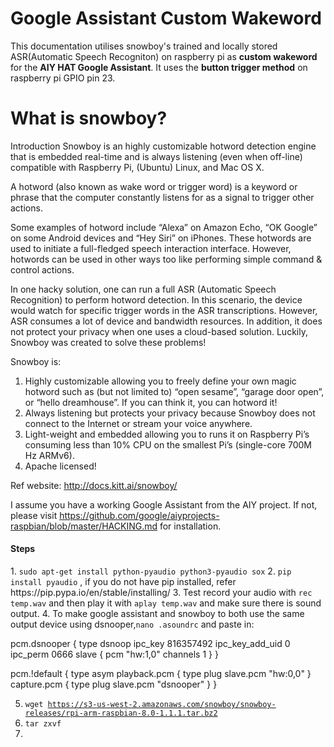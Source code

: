 # Google Assistant Custom Wakeword
This documentation utilises snowboy's trained and locally stored ASR(Automatic Speech Recogniton) on raspberry pi as <strong>custom wakeword</strong> for the <strong>AIY HAT Google Assistant</strong>. It uses the <strong>button trigger method</strong> on raspberry pi GPIO pin 23.

<h1>What is snowboy?</h1>

Introduction
Snowboy is an highly customizable hotword detection engine that is embedded real-time and is always listening (even when off-line) compatible with Raspberry Pi, (Ubuntu) Linux, and Mac OS X.

A hotword (also known as wake word or trigger word) is a keyword or phrase that the computer constantly listens for as a signal to trigger other actions.

Some examples of hotword include “Alexa” on Amazon Echo, “OK Google” on some Android devices and “Hey Siri” on iPhones. These hotwords are used to initiate a full-fledged speech interaction interface. However, hotwords can be used in other ways too like performing simple command & control actions.

In one hacky solution, one can run a full ASR (Automatic Speech Recognition) to perform hotword detection. In this scenario, the device would watch for specific trigger words in the ASR transcriptions. However, ASR consumes a lot of device and bandwidth resources. In addition, it does not protect your privacy when one uses a cloud-based solution. Luckily, Snowboy was created to solve these problems!

Snowboy is:

1. Highly customizable allowing you to freely define your own magic hotword such as (but not limited to) “open sesame”, “garage door open”, or “hello dreamhouse”. If you can think it, you can hotword it!
2. Always listening but protects your privacy because Snowboy does not connect to the Internet or stream your voice anywhere.
3. Light-weight and embedded allowing you to runs it on Raspberry Pi’s consuming less than 10% CPU on the smallest Pi’s (single-core 700M Hz ARMv6).
4. Apache licensed!

Ref website: http://docs.kitt.ai/snowboy/

I assume you have a working Google Assistant from the AIY project. If not, please visit https://github.com/google/aiyprojects-raspbian/blob/master/HACKING.md for installation.

<h4>Steps</h4> 
1. <code>sudo apt-get install python-pyaudio python3-pyaudio sox</code> 
2. <code>pip install pyaudio</code> , if you do not have pip installed, refer https://pip.pypa.io/en/stable/installing/
3. Test record your audio with <code>rec temp.wav</code> and then play it with <code>aplay temp.wav</code> and make sure there is sound output.
4. To make google assistant and snowboy to both use the same output device using dsnooper,<code>nano .asoundrc</code> and paste in:

pcm.dsnooper {
  type dsnoop
  ipc_key 816357492
  ipc_key_add_uid 0
  ipc_perm 0666
  slave {
    pcm "hw:1,0"
    channels 1
  }
}

pcm.!default {
  type asym
  playback.pcm {
    type plug
    slave.pcm "hw:0,0"
  }
  capture.pcm {
    type plug
    slave.pcm "dsnooper"
  }
}

5. <code>wget https://s3-us-west-2.amazonaws.com/snowboy/snowboy-releases/rpi-arm-raspbian-8.0-1.1.1.tar.bz2</code>
6. <code>tar zxvf <the downloaded file></code>
7. 

